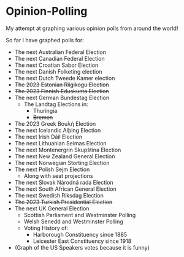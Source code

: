 # Opinion-Polling
My attempt at graphing various opinion polls from around the world!


So far I have graphed polls for:


* The next Australian Federal Election
* The next Canadian Federal Election
* The next Croatian Sabor Election
* The next Danish Folketing election
* The next Dutch Tweede Kamer election
* ~~The 2023 Estonian Riigikogu Election~~
* ~~The 2023 Finnish Eduskunta Election~~
* The next German Bundestag Election
  - The Landtag Elections in:
    * Thuringia
    * ~~Bremen~~
* The 2023 Greek Βουλή Election
* The next Icelandic Alþing Election
* The next Irish Dáil Election
* The next Lithuanian Seimas Election
* The next Montenergrin Skupština Election
* The next New Zealand General Election
* The next Norwegian Storting Election
* The next Polish Sejm Election
    - Along with seat projections
* The next Slovak Národná rada Election
* The next South African General Election
* The next Swedish Riksdag Election
* ~~The 2023 Turkish Presidential Election~~
* The next UK General Election
  - Scottish Parliament and Westminster Polling
  - Welsh Senedd and Westminster Polling
  - Voting History of:
    * Harborough Constituency since 1885
    * Leicester East Constituency since 1918
* (Graph of the US Speakers votes because it is funny)
